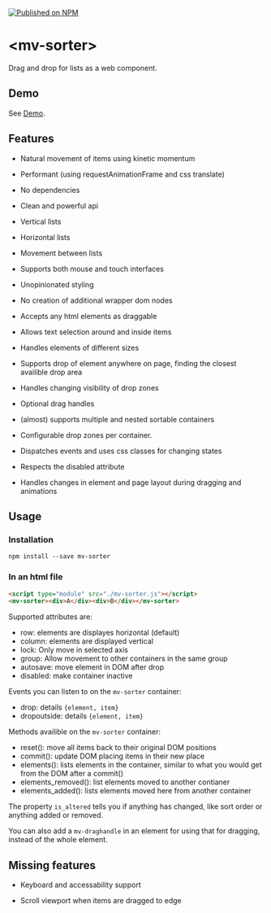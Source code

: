 [![Published on NPM](https://img.shields.io/npm/v/mv-sorter.svg)](https://www.npmjs.com/package/mv-sorter)

# &lt;mv-sorter&gt;

Drag and drop for lists as a web component.

## Demo

See [Demo](https://blog.jonas.liljegren.org/mv-sorter/).

## Features

* Natural movement of items using kinetic momentum

* Performant (using requestAnimationFrame and css translate)

* No dependencies

* Clean and powerful api

* Vertical lists

* Horizontal lists

* Movement between lists

* Supports both mouse and touch interfaces

* Unopinionated styling

* No creation of additional wrapper dom nodes

* Accepts any html elements as draggable

* Allows text selection around and inside items

* Handles elements of different sizes

* Supports drop of element anywhere on page, finding the closest availible drop area

* Handles changing visibility of drop zones

* Optional drag handles

* (almost) supports multiple and nested sortable containers

* Configurable drop zones per container.

* Dispatches events and uses css classes for changing states

* Respects the disabled attribute

* Handles changes in element and page layout during dragging and animations


## Usage

### Installation

```
npm install --save mv-sorter
```

### In an html file
```html
<script type="module" src="./mv-sorter.js"></script>
<mv-sorter><div>A</div><div>B</div></mv-sorter>
```

Supported attributes are:
* row: elements are displayes horizontal (default)
* column: elements are displayed vertical
* lock: Only move in selected axis
* group: Allow movement to other containers in the same group
* autosave: move element in DOM after drop
* disabled: make container inactive

Events you can listen to on the `mv-sorter` container:
* drop: details `{element, item}`
* dropoutside: details `{element, item}`

Methods availible on the `mv-sorter` container:
* reset(): move all items back to their original DOM positions
* commit(): update DOM placing items in their new place
* elements(): lists elements in the container, similar to what you would get from the DOM after a commit()
* elements_removed(): list elements moved to another contianer
* elements_added(): lists elements moved here from another container

The property `is_altered` tells you if anything has changed, like sort order or anything added or removed.

You can also add a `mv-draghandle` in an element for using that for dragging, instead of the whole element.


## Missing features

* Keyboard and accessability support

* Scroll viewport when items are dragged to edge
